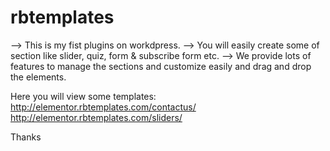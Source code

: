 # rbtemplates
--> This is my fist plugins on workdpress. 
--> You will easily create some of section like slider, quiz, form & subscribe form etc. 
--> We provide lots of features to manage the sections and customize easily and drag and drop the elements.

Here you will view some templates: 
http://elementor.rbtemplates.com/contactus/
http://elementor.rbtemplates.com/sliders/

Thanks  
